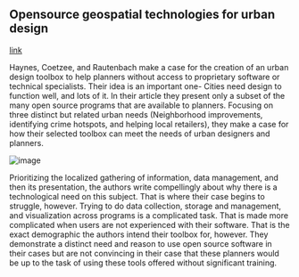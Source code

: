 

## Opensource geospatial technologies for urban design

[link](https://www.int-arch-photogramm-remote-sens-spatial-inf-sci.net/XLII-4-W14/93/2019/isprs-archives-XLII-4-W14-93-2019.pdf)

Haynes, Coetzee, and Rautenbach make a case for the creation of an urban design toolbox to help planners without access to proprietary software or technical specialists. Their idea is an important one- Cities need design to function well, and lots of it. In their article they present only a subset of the many open source programs that are available to planners. Focusing on three distinct but related urban needs (Neighborhood improvements, identifying crime hotspots, and helping local retailers), they make a case for how their selected toolbox can meet the needs of urban designers and planners.

![image](http://futurecapetown.com/wp-content/uploads/2017/10/Spatial-Development.jpg)

Prioritizing the localized gathering of information, data management, and then its presentation, the authors write compellingly about why there is a technological need on this subject. That is where their case begins to struggle, however. Trying to do data collection, storage and management, and visualization across programs is a complicated task. That is made more complicated when users are not experienced with their software. That is the exact demographic the authors intend their toolbox for, however. They demonstrate a distinct need and reason to use open source software in their cases but are not convincing in their case that these planners would be up to the task of using these tools offered without significant training.
